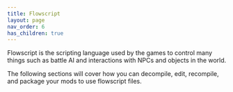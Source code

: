 ```yaml
---
title: Flowscript
layout: page
nav_order: 6
has_children: true
---
```


Flowscript is the scripting language used by the games to control many things such as battle AI and interactions with NPCs and objects in the world.

The following sections will cover how you can decompile, edit, recompile, and package your mods to use flowscript files.